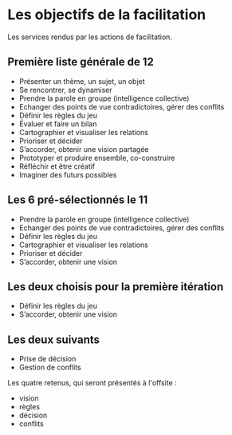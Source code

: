 # **Les objectifs de la facilitation**

Les services rendus par les actions de facilitation.

## Première liste générale de 12

- Présenter un thème, un sujet, un objet
- Se rencontrer, se dynamiser
- Prendre la parole en groupe (intelligence collective)
- Echanger des points de vue contradictoires, gérer des conflits
- Définir les règles du jeu
- Évaluer et faire un bilan
- Cartographier et visualiser les relations
- Prioriser et décider
- S’accorder, obtenir une vision partagée
- Prototyper et produire ensemble, co-construire
- Réfléchir et être créatif
- Imaginer des futurs possibles

## Les 6 pré-sélectionnés le 11

- Prendre la parole en groupe (intelligence collective)
- Echanger des points de vue contradictoires, gérer des conflits
- Définir les règles du jeu
- Cartographier et visualiser les relations
- Prioriser et décider
- S’accorder, obtenir une vision

## Les deux choisis pour la première itération

- Définir les règles du jeu
- S’accorder, obtenir une vision

## Les deux suivants

- Prise de décision
- Gestion de conflits

Les quatre retenus, qui seront présentés à l'offsite :
- vision
- règles
- décision
- conflits
